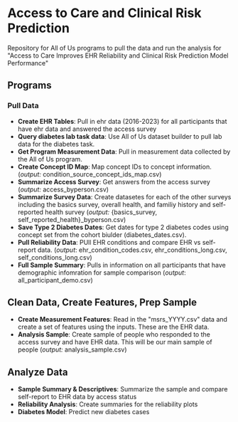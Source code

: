 # Access to Care and Clinical Risk Prediction
Repository for All of Us programs to pull the data and run the analysis for "Access to Care Improves EHR Reliability and Clinical Risk Prediction Model Performance"


## Programs

### Pull Data
- **Create EHR Tables**: Pull in ehr data (2016-2023) for all participants that have ehr data and answered the access survey 
- **Query diabetes lab task data**: Use All of Us dataset builder to pull lab data for the diabetes task.
- **Get Program Measurement Data**: Pull in measurement data collected by the All of Us program. 
- **Create Concept ID Map**: Map concept IDs to concept information. (*output:* condition_source_concept_ids_map.csv)
- **Summarize Access Survey**: Get answers from the access survey (*output:* access_byperson.csv)
- **Summarize Survey Data**: Create datasetes for each of the other surveys including the basics survey, overall health, and familiy history and self-reported health survey (*output:* {basics_survey, self_reported_health}_byperson.csv)
- **Save Type 2 Diabetes Dates**: Get dates for type 2 diabetes codes using concept set from the cohort biulder (diabetes_dates.csv).  
- **Pull Reliability Data**: PUll EHR conditions and compare EHR vs self-report data. (*output*: ehr_condition_codes.csv, ehr_conditions_long.csv, self_conditions_long.csv)
- **Full Sample Summary**: Pulls in information on all participants that have demographic infomration for sample comparison (*output*: all_participant_demo.csv)

## Clean Data, Create Features, Prep Sample
- **Create Measurement Features**: Read in the "msrs_YYYY.csv" data and create a set of features using the inputs. These are the EHR data. 
- **Analysis Sample**: Create sample of people who responded to the access survey and have EHR data. This will be our main sample of people (*output:* analysis_sample.csv)
  
## Analyze Data
- **Sample Summary & Descriptives**: Summarize the sample and compare self-report to EHR data by access status
- **Reliability Analysis**: Create summaries for the reliability plots
- **Diabetes Model**: Predict new diabetes cases
